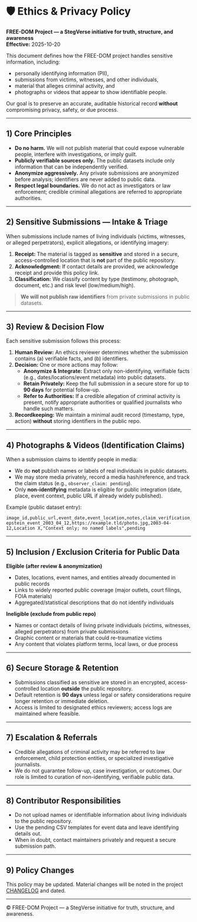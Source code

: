 # 🛡️ Ethics & Privacy Policy
**FREE-DOM Project — a StegVerse initiative for truth, structure, and awareness**  
**Effective:** 2025-10-20

This document defines how the FREE-DOM project handles sensitive information, including:
- personally identifying information (PII),
- submissions from victims, witnesses, and other individuals,
- material that alleges criminal activity, and
- photographs or videos that appear to show identifiable people.

Our goal is to preserve an accurate, auditable historical record **without** compromising privacy, safety, or due process.

---

## 1) Core Principles
- **Do no harm.** We will not publish material that could expose vulnerable people, interfere with investigations, or imply guilt.
- **Publicly verifiable sources only.** The public datasets include only information that can be independently verified.
- **Anonymize aggressively.** Any private submissions are anonymized before analysis; identifiers are never added to public data.
- **Respect legal boundaries.** We do not act as investigators or law enforcement; credible criminal allegations are referred to appropriate authorities.

---

## 2) Sensitive Submissions — Intake & Triage
When submissions include names of living individuals (victims, witnesses, or alleged perpetrators), explicit allegations, or identifying imagery:

1. **Receipt:** The material is tagged as **sensitive** and stored in a secure, access-controlled location that is **not** part of the public repository.
2. **Acknowledgment:** If contact details are provided, we acknowledge receipt and provide this policy link.
3. **Classification:** We classify content by type (testimony, photograph, document, etc.) and risk level (low/medium/high).

> **We will not publish raw identifiers** from private submissions in public datasets.

---

## 3) Review & Decision Flow
Each sensitive submission follows this process:

1. **Human Review:** An ethics reviewer determines whether the submission contains (a) verifiable facts, and (b) identifiers.
2. **Decision:** One or more actions may follow:
   - **Anonymize & Integrate:** Extract only non-identifying, verifiable facts (e.g., dates/locations/event metadata) into public datasets.
   - **Retain Privately:** Keep the full submission in a secure store for up to **90 days** for potential follow-up.
   - **Refer to Authorities:** If a credible allegation of criminal activity is present, notify appropriate authorities or qualified journalists who handle such matters.
3. **Recordkeeping:** We maintain a minimal audit record (timestamp, type, action) **without** storing identifiers in the public repo.

---

## 4) Photographs & Videos (Identification Claims)
When a submission claims to identify people in media:

- We do **not** publish names or labels of real individuals in public datasets.
- We may store media privately, record a media hash/reference, and track the claim status (e.g., `observer_claim: pending`).
- Only **non-identifying** metadata is eligible for public integration (date, place, event context, public URL if already widely published).

Example (public dataset entry):
```csv
image_id,public_url,event_date,event_location,notes,claim_verification_status
epstein_event_2003_04_12,https://example.tld/photo.jpg,2003-04-12,Location X,"Context only; no named labels",pending
```

---

## 5) Inclusion / Exclusion Criteria for Public Data
**Eligible (after review & anonymization)**  
- Dates, locations, event names, and entities already documented in public records  
- Links to widely reported public coverage (major outlets, court filings, FOIA materials)  
- Aggregated/statistical descriptions that do not identify individuals

**Ineligible (exclude from public repo)**  
- Names or contact details of living private individuals (victims, witnesses, alleged perpetrators) from private submissions  
- Graphic content or materials that could re-traumatize victims  
- Any content that violates platform terms, local laws, or due process

---

## 6) Secure Storage & Retention
- Submissions classified as sensitive are stored in an encrypted, access-controlled location **outside** the public repository.
- Default retention is **90 days** unless legal or safety considerations require longer retention or immediate deletion.
- Access is limited to designated ethics reviewers; access logs are maintained where feasible.

---

## 7) Escalation & Referrals
- Credible allegations of criminal activity may be referred to law enforcement, child protection entities, or specialized investigative journalists.
- We do not guarantee follow-up, case investigation, or outcomes. Our role is limited to curation of non-identifying, verifiable public data.

---

## 8) Contributor Responsibilities
- Do not upload names or identifiable information about living individuals to the public repository.
- Use the pending CSV templates for event data and leave identifying details out.
- When in doubt, contact maintainers privately and request a secure submission path.

---

## 9) Policy Changes
This policy may be updated. Material changes will be noted in the project [CHANGELOG](../CHANGELOG.md) and dated.

---

© FREE-DOM Project — a StegVerse initiative for truth, structure, and awareness.
